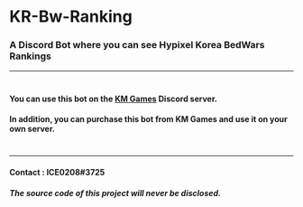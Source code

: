 # KR-Bw-Ranking
### A Discord Bot where you can see Hypixel Korea BedWars Rankings
---
#
#### You can use this bot on the [KM Games](https://discord.com/invite/qeFt5XU) Discord server.
#### In addition, you can purchase this bot from KM Games and use it on your own server.
#
#
---

#### Contact : ICE0208#3725
##### The source code of this project will never be disclosed.
